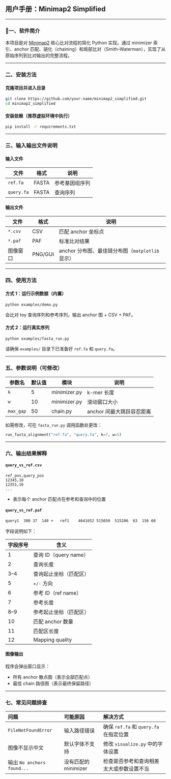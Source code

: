 ## 用户手册：Minimap2 Simplified

------

### 📌一、软件简介

本项目是对 [Minimap2](https://github.com/lh3/minimap2) 核心比对流程的简化 Python 实现。通过 minimizer 索引、anchor 匹配、链化（chaining）和局部比对（Smith-Waterman），实现了从原始序列到比对输出的完整流程。

------

###  二、安装方法

#### 克隆项目并进入目录

```bash
git clone https://github.com/your-name/minimap2_simplified.git
cd minimap2_simplified
```

#### 安装依赖（推荐虚拟环境中执行）

```bash
pip install -r requirements.txt
```

------

### 三、输入输出文件说明

#### 输入文件

| 文件       | 格式  | 说明           |
| ---------- | ----- | -------------- |
| `ref.fa`   | FASTA | 参考基因组序列 |
| `query.fa` | FASTA | 查询序列       |

#### 输出文件

| 文件     | 格式    | 说明                                             |
| -------- | ------- | ------------------------------------------------ |
| `*.csv`  | CSV     | 匹配 anchor 坐标点                               |
| `*.paf`  | PAF     | 标准比对结果                                     |
| 图像窗口 | PNG/GUI | anchor 分布图、最佳链分布图（`matplotlib` 显示） |

------

### 四、使用方法

#### 方式 1：运行示例数据（内置）

```bash
python examples/demo.py
```

会比对 toy 查询序列和参考序列，输出 anchor 图 + CSV + PAF。

#### 方式 2：运行真实序列

```bash
python examples/fasta_run.py
```

请确保 `examples/` 目录下已准备好 `ref.fa` 和 `query.fa`。

------

###  五、参数说明（可修改）

| 参数名    | 默认值 | 模块         | 说明                      |
| --------- | ------ | ------------ | ------------------------- |
| `k`       | 5      | minimizer.py | k-mer 长度                |
| `w`       | 10     | minimizer.py | 滑动窗口大小              |
| `max_gap` | 50     | chain.py     | anchor 间最大跳跃容忍距离 |

如需修改，可在 `fasta_run.py` 调用函数处更改：

```python
run_fasta_alignment("ref.fa", "query.fa", k=7, w=5)
```

------

###  六、输出结果解释

#### `query_vs_ref.csv`

```csv
ref_pos,query_pos
12345,10
12351,16
...
```

- 表示每个 anchor 匹配点在参考和查询中的位置

####  `query_vs_ref.paf`

```tex
query1	300	37	148	+	ref1	4641652	515050	515206	63	156	60
```

字段说明如下：

| 字段序号 | 含义                   |
| -------- | ---------------------- |
| 1        | 查询 ID（query name）  |
| 2        | 查询长度               |
| 3–4      | 查询起止坐标（匹配区） |
| 5        | `+/-` 方向             |
| 6        | 参考 ID（ref name）    |
| 7        | 参考长度               |
| 8–9      | 参考起止坐标（匹配区） |
| 10       | 匹配 anchor 数量       |
| 11       | 匹配区长度             |
| 12       | Mapping quality        |



####  图像输出

程序会弹出窗口显示：

- 所有 anchor 散点图（表示全部匹配点）
- 最佳 chain 路径图（表示最终保留路径）

------

### 七、常见问题排查

| 问题                       | 可能原因             | 解决方式                                 |
| :------------------------- | :------------------- | :--------------------------------------- |
| `FileNotFoundError`        | 输入路径错误         | 确保 `ref.fa` 和 `query.fa` 在指定位置   |
| 图像不显示中文             | 默认字体不支持       | 修改 `visualize.py` 中的字体设置         |
| 输出 `No anchors found...` | 没有匹配的 minimizer | 检查是否参考和查询相差太大或参数设置不当 |